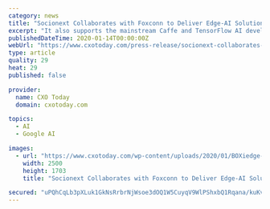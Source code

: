 ```yaml
---
category: news
title: "Socionext Collaborates with Foxconn to Deliver Edge-AI Solutions for Retail, Manufacturing"
excerpt: "It also supports the mainstream Caffe and TensorFlow AI development frameworks, so no additional learning time is required. In order to support additional computational off-loading of real-time ..."
publishedDateTime: 2020-01-14T00:00:00Z
webUrl: "https://www.cxotoday.com/press-release/socionext-collaborates-with-foxconn-and-network-optix-to-deliver-intelligent-and-scalable-edge-ai-solutions-for-retail-and-manufacturing-markets/"
type: article
quality: 29
heat: 29
published: false

provider:
  name: CXO Today
  domain: cxotoday.com

topics:
  - AI
  - Google AI

images:
  - url: "https://www.cxotoday.com/wp-content/uploads/2020/01/BOXiedge-Fan-less-server.jpg"
    width: 2500
    height: 1703
    title: "Socionext Collaborates with Foxconn to Deliver Edge-AI Solutions for Retail, Manufacturing"

secured: "uPQhCqLb3pXLuk1GkNsRrbrNjWsoe3dOQ1W5CuyqV9WlPShxbQ1Rqana/kuKvZCkiCFvMeLqsbEWar/WEr3CFR1IReDcH6bI/OrEojJKDo06u5KmPVyA+UuBXYZxvA47PgXjcb8WezXrfI5HBvHuPwlWPtmFvnTp7thaSmGYWk+x58WGRUXK18kpO/VwlN9jsGnPAy154hRKTWXSjgeWXRuataD8NK+l5IdRfgaIUlBZi3eQK7pPmUoNbL56qzNG1wQyFJUbjQSU1Ba39yz/cJNvcR1HInrW13Koma9zEYxmhonlT47DFymivxVLKtDG;d25KijOmlkcS8nWWDEqFmg=="
---
```


